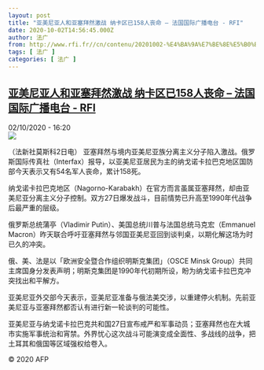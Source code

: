 ```yaml
---
layout: post
title: "亚美尼亚人和亚塞拜然激战 纳卡区已158人丧命 – 法国国际广播电台 - RFI"
date: 2020-10-02T14:56:45.000Z
author: 法广
from: http://www.rfi.fr//cn/contenu/20201002-%E4%BA%9A%E7%BE%8E%E5%B0%BC%E4%BA%9A%E4%BA%BA%E5%92%8C%E4%BA%9A%E5%A1%9E%E6%8B%9C%E7%84%B6%E6%BF%80%E6%88%98-%E7%BA%B3%E5%8D%A1%E5%8C%BA%E5%B7%B2158%E4%BA%BA%E4%B8%A7%E5%91%BD
tags: [ 法广 ]
categories: [ 法广 ]
---
```

<!--1601650605000-->
[亚美尼亚人和亚塞拜然激战 纳卡区已158人丧命 – 法国国际广播电台 - RFI](http://www.rfi.fr//cn/contenu/20201002-%E4%BA%9A%E7%BE%8E%E5%B0%BC%E4%BA%9A%E4%BA%BA%E5%92%8C%E4%BA%9A%E5%A1%9E%E6%8B%9C%E7%84%B6%E6%BF%80%E6%88%98-%E7%BA%B3%E5%8D%A1%E5%8C%BA%E5%B7%B2158%E4%BA%BA%E4%B8%A7%E5%91%BD)
------

<div>
<div>02/10/2020 - 16:20</div><img src="https://s.rfi.fr/media/display/7d953900-04bd-11eb-a92f-005056bf87d6/w:310/p:16x9/int0007b.201002222006.jpg"><div class="t-content__body u-clearfix">            <p>（法新社莫斯科2日电）    亚塞拜然与境内亚美尼亚族分离主义分子陷入激战。俄罗斯国际传真社（Interfax）报导，以亚美尼亚居民为主的纳戈诺卡拉巴克地区国防部今天表示又有54名军人丧命，累计158死。</p><p>    纳戈诺卡拉巴克地区（Nagorno-Karabakh）在官方而言虽属亚塞拜然，却由亚美尼亚分离主义分子控制。双方27日爆发战斗，目前情势已升高至1990年代战争后最严重的层级。</p><p>    俄罗斯总统蒲亭（Vladimir Putin）、美国总统川普与法国总统马克宏（Emmanuel Macron）昨天联合呼吁亚塞拜然与邻国亚美尼亚回到谈判桌，以期化解这场为时已久的冲突。</p><p>    俄、美、法是以「欧洲安全暨合作组织明斯克集团」（OSCE Minsk Group）共同主席国身分发表声明；明斯克集团是1990年代初期所设，盼为纳戈诺卡拉巴克冲突找出和平解方。</p><p>    亚美尼亚外交部今天表示，亚美尼亚准备与俄法美交涉，以重建停火机制。先前亚美尼亚与亚塞拜然都否认有进行新一轮谈判的可能性。</p><p>    亚美尼亚与纳戈诺卡拉巴克共和国27日宣布戒严和军事动员；亚塞拜然也在大城市实施军事统治和宵禁。外界忧心这次战斗可能演变成全面性、多战线的战争，把土耳其和俄国等区域强权给卷入。</p>            <p class="t-copyright">© 2020 AFP</p>        </div>
</div>
